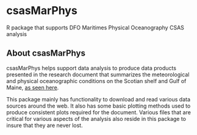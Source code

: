 # csasMarPhys
R package that supports DFO Maritimes Physical Oceanography CSAS analysis

## About csasMarPhys

csasMarPhys helps support data analysis to produce data products presented in the research document
that summarizes the meteorological and physical oceanographic conditions on the Scotian shelf and Gulf of Maine, 
[as seen here](http://www.dfo-mpo.gc.ca/csas-sccs/Publications/ResDocs-DocRech/2018/2018_016-eng.html).

This package mainly has functionality to download and read various data sources around the web.
It also has some basic plotting methods used to produce consistent plots required for the document.
Various files that are critical for various aspects of the analysis also reside in this package to
insure that they are never lost.
